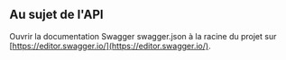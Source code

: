 ## Au sujet de l'API

Ouvrir la documentation Swagger swagger.json à la racine du projet sur [https://editor.swagger.io/](https://editor.swagger.io/).
